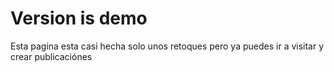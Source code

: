 # Version is demo
Esta pagina esta casi hecha solo unos retoques pero ya puedes ir a visitar y crear publicaciónes